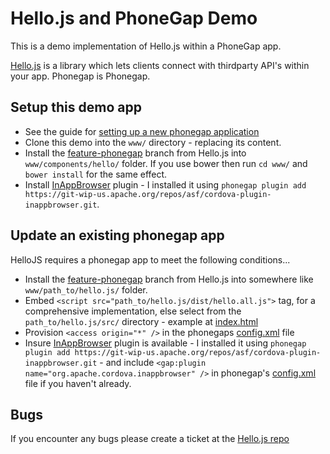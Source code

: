 # Hello.js and PhoneGap Demo

This is a demo implementation of Hello.js within a PhoneGap app.

[Hello.js](https://github.com/MrSwitch/hello.js) is a library which lets clients connect with thirdparty API's within your app. Phonegap is Phonegap.

## Setup this demo app

* See the guide for [setting up a new phonegap application](http://docs.phonegap.com/en/edge/guide_cli_index.md.html) 
* Clone this demo into the `www/` directory - replacing its content.
* Install the [feature-phonegap](https://github.com/MrSwitch/hello.js/tree/feature-phonegap) branch from Hello.js into `www/components/hello/` folder. If you use bower then run `cd www/` and `bower install` for the same effect.
* Install [InAppBrowser](http://cordova.apache.org/docs/en/3.1.0/cordova_inappbrowser_inappbrowser.md.html) plugin - I installed it using `phonegap plugin add https://git-wip-us.apache.org/repos/asf/cordova-plugin-inappbrowser.git`.

## Update an existing phonegap app
HelloJS requires a phonegap app to meet the following conditions...

* Install the [feature-phonegap](https://github.com/MrSwitch/hello.js/tree/feature-phonegap) branch from Hello.js into somewhere like `www/path_to/hello.js/` folder.
* Embed `<script src="path_to/hello.js/dist/hello.all.js">` tag, for a comprehensive implementation, else select from the `path_to/hello.js/src/` directory - example at [index.html](./index.html)
* Provision `<access origin="*" />` in the phonegaps [config.xml](config.xml) file
* Insure [InAppBrowser](http://cordova.apache.org/docs/en/3.1.0/cordova_inappbrowser_inappbrowser.md.html) plugin is available - I installed it using `phonegap plugin add https://git-wip-us.apache.org/repos/asf/cordova-plugin-inappbrowser.git` - and include `<gap:plugin name="org.apache.cordova.inappbrowser" />` in  phonegap's [config.xml](config.xml) file if you haven't already.

## Bugs

If you encounter any bugs please create a ticket at the [Hello.js repo](https://github.com/MrSwitch/hello.js/)

